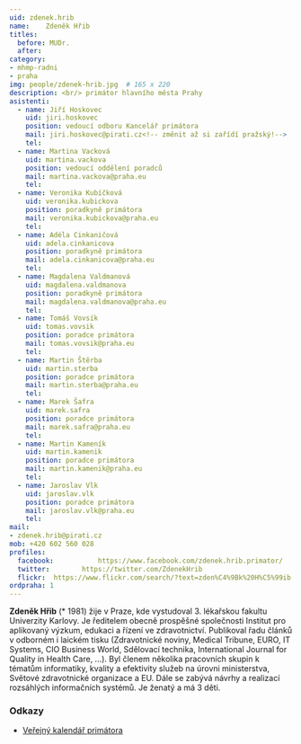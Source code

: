 ```yaml
---
uid: zdenek.hrib
name:    Zdeněk Hřib
titles:
  before: MUDr. 
  after:
category:                 
- mhmp-radni
- praha
img: people/zdenek-hrib.jpg  # 165 x 220
description: <br/> primátor hlavního města Prahy
asistenti:
  - name: Jiří Hoskovec
    uid: jiri.hoskovec
    position: vedoucí odboru Kancelář primátora
    mail: jiri.hoskovec@pirati.cz<!-- změnit až si zařídí pražský!-->
    tel: 
  - name: Martina Vacková
    uid: martina.vackova
    position: vedoucí oddělení poradců
    mail: martina.vackova@praha.eu
    tel: 
  - name: Veronika Kubíčková
    uid: veronika.kubickova
    position: poradkyně primátora
    mail: veronika.kubickova@praha.eu
    tel: 
  - name: Adéla Cinkaničová
    uid: adela.cinkanicova
    position: poradkyně primátora
    mail: adela.cinkanicova@praha.eu
    tel: 
  - name: Magdalena Valdmanová
    uid: magdalena.valdmanova
    position: poradkyně primátora
    mail: magdalena.valdmanova@praha.eu
    tel: 
  - name: Tomáš Vovsík
    uid: tomas.vovsik
    position: poradce primátora
    mail: tomas.vovsik@praha.eu
    tel: 
  - name: Martin Štěrba
    uid: martin.sterba
    position: poradce primátora
    mail: martin.sterba@praha.eu
    tel: 
  - name: Marek Šafra
    uid: marek.safra
    position: poradce primátora
    mail: marek.safra@praha.eu
    tel: 
  - name: Martin Kameník
    uid: martin.kamenik
    position: poradce primátora
    mail: martin.kamenik@praha.eu
    tel: 
  - name: Jaroslav Vlk
    uid: jaroslav.vlk
    position: poradce primátora
    mail: jaroslav.vlk@praha.eu
    tel: 
mail:
- zdenek.hrib@pirati.cz
mob: +420 602 560 028
profiles:
  facebook: 		  https://www.facebook.com/zdenek.hrib.primator/
  twitter: 		  https://twitter.com/ZdenekHrib
  flickr:  https://www.flickr.com/search/?text=zden%C4%9Bk%20H%C5%99ib   		  
ordpraha: 1
---
```

**Zdeněk Hřib** (\* 1981) žije v Praze, kde vystudoval 3. lékařskou fakultu Univerzity Karlovy. Je ředitelem obecně prospěšné společnosti Institut pro aplikovaný výzkum, edukaci a řízení ve zdravotnictví. Publikoval řadu článků v odborném i laickém tisku (Zdravotnické noviny, Medical Tribune, EURO, IT Systems, CIO Business World, Sdělovací technika, International Journal for Quality in Health Care, …). Byl členem několika pracovních skupin k tématům informatiky, kvality a efektivity služeb na úrovni ministerstva, Světové zdravotnické organizace a EU. Dále se zabývá návrhy a realizací rozsáhlých informačních systémů. Je ženatý a má 3 děti.

### Odkazy 

* [Veřejný kalendář primátora](https://posta16.mepnet.cz/OWA/calendar/b64e9279be6d463fa47eda3a8ad90b25@praha.eu/4bb3b7813d634d4eb7340489c556118811534601839406330643/calendar.html)
